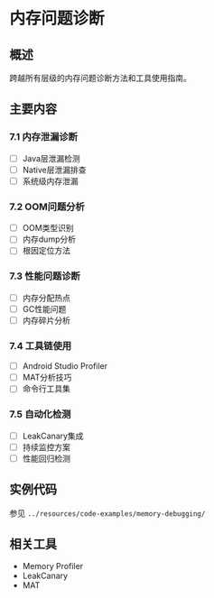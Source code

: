 # 内存问题诊断

## 概述
跨越所有层级的内存问题诊断方法和工具使用指南。

## 主要内容

### 7.1 内存泄漏诊断
- [ ] Java层泄漏检测
- [ ] Native层泄漏排查
- [ ] 系统级内存泄漏

### 7.2 OOM问题分析
- [ ] OOM类型识别
- [ ] 内存dump分析
- [ ] 根因定位方法

### 7.3 性能问题诊断
- [ ] 内存分配热点
- [ ] GC性能问题
- [ ] 内存碎片分析

### 7.4 工具链使用
- [ ] Android Studio Profiler
- [ ] MAT分析技巧
- [ ] 命令行工具集

### 7.5 自动化检测
- [ ] LeakCanary集成
- [ ] 持续监控方案
- [ ] 性能回归检测

## 实例代码
参见 `../resources/code-examples/memory-debugging/`

## 相关工具
- Memory Profiler
- LeakCanary
- MAT
